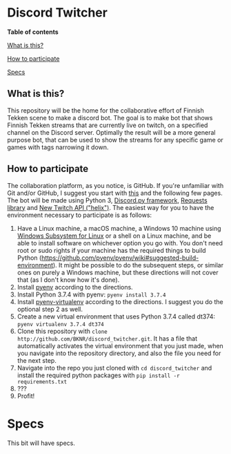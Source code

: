 # Discord Twitcher

**Table of contents**

[What is this?](#What-is-this?)

[How to participate](#How-to-participate)

[Specs](#Specs)

## What is this?

This repository will be the home for the collaborative effort of Finnish Tekken scene to make a discord bot.
The goal is to make bot that shows Finnish Tekken streams that are currently live on twitch, on a specified
channel on the Discord server. Optimally the result will be a more general purpose bot, that can be used to 
show the streams for any specific game or games with tags narrowing it down. 

## How to participate

The collaboration platform, as you notice, is GitHub. If you're unfamiliar with Git and/or GitHub, I suggest you start with 
[this](https://git-scm.com/book/en/v2/Getting-Started-Installing-Git) and the following few pages.
The bot will be made using Python 3, [Discord.py framework](https://discordpy.readthedocs.io/en/latest/),
[Requests library](https://requests.readthedocs.io/en/master/) and [New Twitch API ("helix")](https://dev.twitch.tv/docs/api). 
The easiest way for you to have the environment necessary to participate is as follows:

1. Have a Linux machine, a macOS machine, a Windows 10 machine using [Windows Subsystem for Linux](https://docs.microsoft.com/en-us/windows/wsl/install-win10)
or a shell on a Linux machine, and be able to install software on whichever option you go with. You don't 
need root or sudo rights if your machine has the required things to build Python (https://github.com/pyenv/pyenv/wiki#suggested-build-environment). 
It might be possible to do the subsequent steps, or similar ones on purely a Windows machine, but these 
directions will not cover that (as I don't know how it's done).
2. Install [pyenv](https://github.com/pyenv/pyenv) according to the directions.
3. Install Python 3.7.4 with pyenv: ``pyenv install 3.7.4``
4. Install [pyenv-virtualenv](https://github.com/pyenv/pyenv-virtualenv) according to the directions. I suggest you do the optional
step 2 as well.
5. Create a new virtual environment that uses Python 3.7.4 called dt374: ``pyenv virtualenv 3.7.4 dt374``
6. Clone this repository with ``clone http://github.com/BKNR/discord_twitcher.git``. It has a file that automatically 
activates the virtual environment that you just made, when you navigate into the repository directory, and also
the file you need for the next step.
7. Navigate into the repo you just cloned with ``cd discord_twitcher`` and install the required python packages
with ``pip install -r requirements.txt``
8. ???
9. Profit!

# Specs

This bit will have specs.
